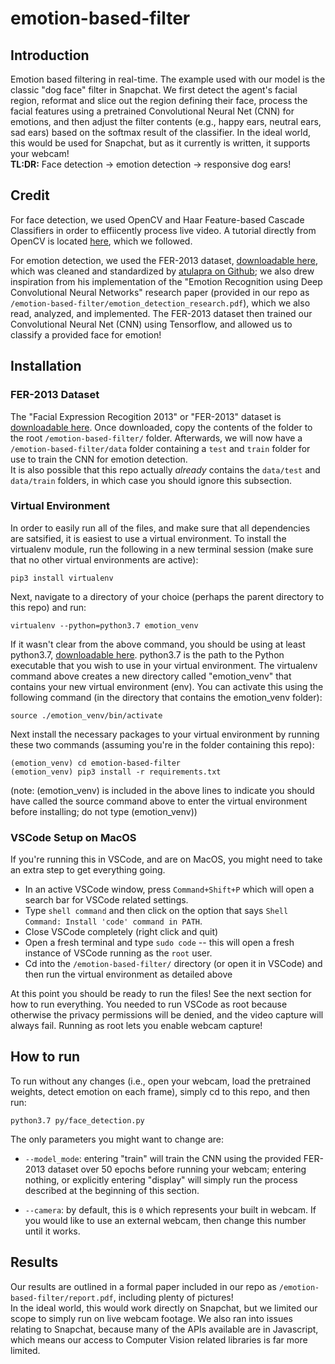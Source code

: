 # emotion-based-filter
## Introduction
Emotion based filtering in real-time.  The example used with our model is the classic "dog face" filter in Snapchat.  We first detect the agent's facial region, reformat and slice out the region defining their face, process the facial features using a pretrained Convolutional Neural Net (CNN) for emotions,  and then adjust the filter contents (e.g., happy ears, neutral ears, sad ears) based on the softmax result of the classifier.  In the ideal world, this would be used for Snapchat, but as it currently is written, it supports your webcam!  
**TL:DR:** Face detection -> emotion detection -> responsive dog ears! 

## Credit
For face detection, we used OpenCV and Haar Feature-based Cascade Classifiers in order to effiicently process live video.  A tutorial directly from OpenCV is located [here](https://docs.opencv.org/master/db/d28/tutorial_cascade_classifier.html), which we followed.

For emotion detection, we used the FER-2013 dataset, [downloadable here](https://drive.google.com/file/d/1X60B-uR3NtqPd4oosdotpbDgy8KOfUdr/view), which was cleaned and standardized by [atulapra on Github](https://github.com/atulapra/Emotion-detection); we also drew inspiration from his implementation of the "Emotion Recognition using Deep Convolutional Neural Networks" research paper (provided in our repo as `/emotion-based-filter/emotion_detection_research.pdf`), which we also read, analyzed, and implemented.  The FER-2013 dataset then trained our Convolutional Neural Net (CNN) using Tensorflow, and allowed us to classify a provided face for emotion!

## Installation
### FER-2013 Dataset
The "Facial Expression Recogition 2013" or "FER-2013" dataset is [downloadable here](https://drive.google.com/file/d/1X60B-uR3NtqPd4oosdotpbDgy8KOfUdr/view).
Once downloaded, copy the contents of the folder to the root `/emotion-based-filter/` folder.  Afterwards, we will now have a `/emotion-based-filter/data` folder containing a `test` and `train` folder for use to train the CNN for emotion detection.  
It is also possible that this repo actually *already* contains the `data/test` and `data/train` folders, in which case you should ignore this subsection.

### Virtual Environment
In order to easily run all of the files, and make sure that all dependencies are satsified, it is easiest to use a virtual environment.
To install the virtualenv module, run the following in a new terminal session (make sure that no other virtual environments are active):

```
pip3 install virtualenv
```

Next, navigate to a directory of your choice (perhaps the parent directory to this repo) and run:

```
virtualenv --python=python3.7 emotion_venv
```

If it wasn't clear from the above command, you should be using at least python3.7, [downloadable here](https://www.python.org/downloads/). python3.7 is the path to the Python executable that you wish to use in your virtual environment. The virtualenv command above creates a new directory called "emotion_venv" that contains your new virtual environment (env). You can activate this using the following command (in the directory that contains the emotion_venv folder):

```
source ./emotion_venv/bin/activate
```

Next install the necessary packages to your virtual environment by running these two commands (assuming you're in the folder containing this repo):

```
(emotion_venv) cd emotion-based-filter
(emotion_venv) pip3 install -r requirements.txt
```
(note: (emotion_venv) is included in the above lines to indicate you should have called the source command above to enter the virtual environment before installing; do not type (emotion_venv))

### VSCode Setup on MacOS
If you're running this in VSCode, and are on MacOS, you might need to take an extra step to get everything going.
* In an active VSCode window, press `Command+Shift+P` which will open a search bar for VSCode related settings.
* Type `shell command` and then click on the option that says `Shell Command: Install 'code' command in PATH`.
* Close VSCode completely (right click and quit)
* Open a fresh terminal and type `sudo code` -- this will open a fresh instance of VSCode running as the `root` user.
* Cd into the `/emotion-based-filter/` directory (or open it in VSCode) and then run the virtual environment as detailed above

At this point you should be ready to run the files!  See the next section for how to run everything.  You needed to run VSCode as root because otherwise the privacy permissions will be denied, and the video capture will always fail.  Running as root lets you enable webcam capture!

## How to run
To run without any changes (i.e., open your webcam, load the pretrained weights, detect emotion on each frame), simply cd to this repo, and then run:

```
python3.7 py/face_detection.py
```

The only parameters you might want to change are:

* `--model_mode`: entering "train" will train the CNN using the provided FER-2013 dataset over 50 epochs before running your webcam; entering nothing, or explicitly entering "display" will simply run the process described at the beginning of this section.

* `--camera`: by default, this is `0` which represents your built in webcam.  If you would like to use an external webcam, then change this number until it works.

## Results
Our results are outlined in a formal paper included in our repo as `/emotion-based-filter/report.pdf`, including plenty of pictures!  
In the ideal world, this would work directly on Snapchat, but we limited our scope to simply run on live webcam footage.  We also ran into issues relating to Snapchat, because many of the APIs available are in Javascript, which means our access to Computer Vision related libraries is far more limited.